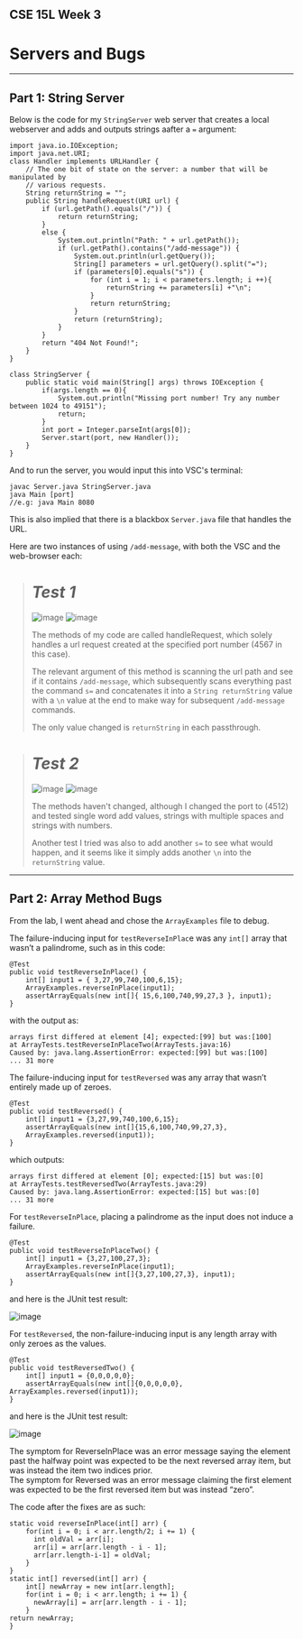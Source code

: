 ## CSE 15L Week 3
# Servers and Bugs
---

## Part 1: String Server
Below is the code for my `StringServer` web server that creates a local webserver and adds and outputs strings aafter a `=` argument:

    import java.io.IOException;
    import java.net.URI;
    class Handler implements URLHandler {
        // The one bit of state on the server: a number that will be manipulated by
        // various requests.
        String returnString = "";
        public String handleRequest(URI url) {
            if (url.getPath().equals("/")) {
                return returnString;
            }
            else {
                System.out.println("Path: " + url.getPath());
                if (url.getPath().contains("/add-message")) {
                    System.out.println(url.getQuery());
                    String[] parameters = url.getQuery().split("=");
                    if (parameters[0].equals("s")) {
                        for (int i = 1; i < parameters.length; i ++){
                            returnString += parameters[i] +"\n";
                        }
                        return returnString;
                    }
                    return (returnString);
                }
            }
            return "404 Not Found!";
        }
    }

    class StringServer {
        public static void main(String[] args) throws IOException {
            if(args.length == 0){
                System.out.println("Missing port number! Try any number between 1024 to 49151");
                return;
            }
            int port = Integer.parseInt(args[0]);
            Server.start(port, new Handler());
        }
    }

And to run the server, you would input this into VSC's terminal:

    javac Server.java StringServer.java
    java Main [port]
    //e.g: java Main 8080
This is also implied that there is a blackbox `Server.java` file that handles the URL.

Here are two instances of using `/add-message`,  with both the VSC and the web-browser each:

># *Test 1*
>
>![image](https://user-images.githubusercontent.com/122484639/215359935-aad0828f-078b-4de3-9d15-843254a26bd2.png)
>![image](https://user-images.githubusercontent.com/122484639/215359952-5ce1e7ce-48bf-4e85-ac5a-1cfe57ffcdee.png)
>
>The methods of my code are called handleRequest, which solely handles a url request created at the specified port number (4567 in this case).
>
>The relevant argument of this method is scanning the url path and see if it contains `/add-message`, which subsequently scans everything past
>the command `s=` and concatenates it into a `String returnString` value with a `\n` value at the end to make way for subsequent `/add-message` commands.
>
>The only value changed is `returnString` in each passthrough.

># *Test 2*
>![image](https://user-images.githubusercontent.com/122484639/215361029-f06fc5a9-60f3-4278-bee8-45637615315e.png)
>![image](https://user-images.githubusercontent.com/122484639/215361056-e7e7a12d-997f-471f-bf07-c181a4e3483e.png)
>
>The methods haven't changed, although I changed the port to (4512) and tested single word add values, strings with multiple spaces and strings with numbers.
>
>Another test I tried was also to add another `s=` to see what would happen, and it seems like it simply adds another `\n` into the `returnString` value.
---
## Part 2: Array Method Bugs

From the lab, I went ahead and chose the `ArrayExamples` file to debug. 

The failure-inducing input for `testReverseInPlac`e was any `int[]` array that wasn’t a palindrome, such as in this code:

    @Test
    public void testReverseInPlace() {
        int[] input1 = { 3,27,99,740,100,6,15};
        ArrayExamples.reverseInPlace(input1);
        assertArrayEquals(new int[]{ 15,6,100,740,99,27,3 }, input1);
    }
  
 with the output as:
 
    arrays first differed at element [4]; expected:[99] but was:[100]
    at ArrayTests.testReverseInPlaceTwo(ArrayTests.java:16)
    Caused by: java.lang.AssertionError: expected:[99] but was:[100]
    ... 31 more

The failure-inducing input for `testReversed` was any array that wasn’t entirely made up of zeroes.

    @Test
    public void testReversed() {
        int[] input1 = {3,27,99,740,100,6,15};
        assertArrayEquals(new int[]{15,6,100,740,99,27,3}, 
        ArrayExamples.reversed(input1));
    }
which outputs:

    arrays first differed at element [0]; expected:[15] but was:[0]
    at ArrayTests.testReversedTwo(ArrayTests.java:29)
    Caused by: java.lang.AssertionError: expected:[15] but was:[0]
    ... 31 more

For `testReverseInPlace`, placing a palindrome as the input does not induce a failure.

    @Test 
    public void testReverseInPlaceTwo() {
        int[] input1 = {3,27,100,27,3};
        ArrayExamples.reverseInPlace(input1);
        assertArrayEquals(new int[]{3,27,100,27,3}, input1);
    }
    
and here is the JUnit test result:

![image](https://user-images.githubusercontent.com/122484639/215362291-98491978-9363-4aa1-b74c-9efb80314022.png)

For `testReversed`, the non-failure-inducing input is any length array with only zeroes as the values.

    @Test
    public void testReversedTwo() {
        int[] input1 = {0,0,0,0,0};
        assertArrayEquals(new int[]{0,0,0,0,0}, ArrayExamples.reversed(input1));
    }

and here is the JUnit test result:

![image](https://user-images.githubusercontent.com/122484639/215362386-76f30322-3c7a-4033-aec7-ec815f13417e.png)

The symptom for ReverseInPlace was an error message saying the element past the halfway point was expected to be the next reversed array item, but was instead the item two indices prior.  
The symptom for Reversed was an error message claiming the first element was expected to be the first reversed item but was instead “zero”.

The code after the fixes are as such:

    static void reverseInPlace(int[] arr) {
        for(int i = 0; i < arr.length/2; i += 1) {
          int oldVal = arr[i];
          arr[i] = arr[arr.length - i - 1];
          arr[arr.length-i-1] = oldVal;
        }
    }
    static int[] reversed(int[] arr) {
        int[] newArray = new int[arr.length];
        for(int i = 0; i < arr.length; i += 1) {
          newArray[i] = arr[arr.length - i - 1];
        }
    return newArray;
    }




